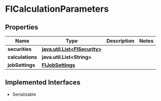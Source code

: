 

# FICalculationParameters

## Properties

Name | Type | Description | Notes
------------ | ------------- | ------------- | -------------
**securities** | [**java.util.List&lt;FISecurity&gt;**](FISecurity.md) |  | 
**calculations** | **java.util.List&lt;String&gt;** |  | 
**jobSettings** | [**FIJobSettings**](FIJobSettings.md) |  | 


## Implemented Interfaces

* Serializable


